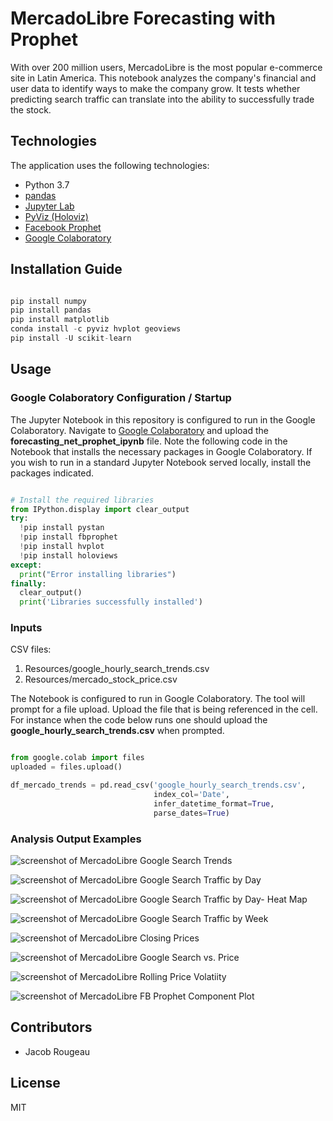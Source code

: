 # MercadoLibre Forecasting with Prophet

With over 200 million users, MercadoLibre is the most popular e-commerce site in Latin America. This notebook analyzes the company's financial and user data to identify ways to make the company grow. It tests whether predicting search traffic can translate into the ability to successfully trade the stock.

## Technologies

The application uses the following technologies:

- Python 3.7
- [pandas](https://pandas.pydata.org/pandas-docs/stable/index.html)
- [Jupyter Lab](https://jupyter.org/)
- [PyViz (Holoviz)](https://hvplot.holoviz.org/)
- [Facebook Prophet](https://facebook.github.io/prophet/)
- [Google Colaboratory](https://colab.research.google.com/)

## Installation Guide

```python

pip install numpy
pip install pandas
pip install matplotlib
conda install -c pyviz hvplot geoviews
pip install -U scikit-learn

```

## Usage

### Google Colaboratory Configuration / Startup

The Jupyter Notebook in this repository is configured to run in the Google Colaboratory. Navigate to [Google Colaboratory](https://colab.research.google.com/) and upload the **forecasting_net_prophet_ipynb** file.  Note the following code in the Notebook that installs the necessary packages in Google Colaboratory.  If you wish to run in a standard Jupyter Notebook served locally, install the packages indicated.

```python

# Install the required libraries
from IPython.display import clear_output
try:
  !pip install pystan
  !pip install fbprophet
  !pip install hvplot
  !pip install holoviews
except:
  print("Error installing libraries")
finally:
  clear_output()
  print('Libraries successfully installed')

```

### Inputs

CSV files:

1. Resources/google_hourly_search_trends.csv
2. Resources/mercado_stock_price.csv

The Notebook is configured to run in Google Colaboratory. The tool will prompt for a file upload.  Upload the file that is being referenced in the cell. For instance when the code below runs one should upload the **google_hourly_search_trends.csv** when prompted.

```python

from google.colab import files
uploaded = files.upload()

df_mercado_trends = pd.read_csv('google_hourly_search_trends.csv',
                                index_col='Date', 
                                infer_datetime_format=True, 
                                parse_dates=True)

```

### Analysis Output Examples

![screenshot of MercadoLibre Google Search Trends](images/001_search_trends.png)

![screenshot of MercadoLibre Google Search Traffic by Day](images/002_search_traffic_by_day.png)

![screenshot of MercadoLibre Google Search Traffic by Day- Heat Map](images/003_search_heat_map.png)

![screenshot of MercadoLibre Google Search Traffic by Week](images/004_search_traffic_by_week.png)

![screenshot of MercadoLibre Closing Prices](images/005_closing_prices.png)

![screenshot of MercadoLibre Google Search vs. Price](images/006_search_vs_price.png)

![screenshot of MercadoLibre Rolling Price Volatiity](images/007_rolling_volatility.png)

![screenshot of MercadoLibre FB Prophet Component Plot](images/008_components.png)

## Contributors

- Jacob Rougeau

## License

MIT
